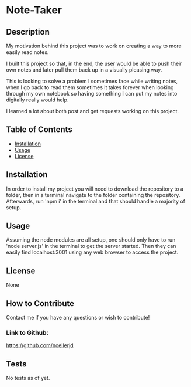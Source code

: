 # Note-Taker

## Description

My motivation behind this project was to work on creating a way to more easily read notes.

I built this project so that, in the end, the user would be able to push their own notes and later pull them back up in a visually pleasing way.

This is looking to solve a problem I sometimes face while writing notes, when I go back to read them sometimes it takes forever when looking through my own notebook so having something I can put my notes into digitally really would help.

I learned a lot about both post and get requests working on this project.

## Table of Contents

- [Installation](#installation)
- [Usage](#usage)
- [License](#license)

## Installation

In order to install my project you will need to download the repository to a folder, then in a terminal navigate to the folder containing the repository. Afterwards, run 'npm i' in the terminal and that should handle a majority of setup.

## Usage

Assuming the node modules are all setup, one should only have to run 'node server.js' in the terminal to get the server started. Then they can easily find localhost:3001 using any web browser to access the project.

## License

None

## How to Contribute

Contact me if you have any questions or wish to contribute!

### Link to Github:

https://github.com/noellerjd

## Tests

No tests as of yet.
